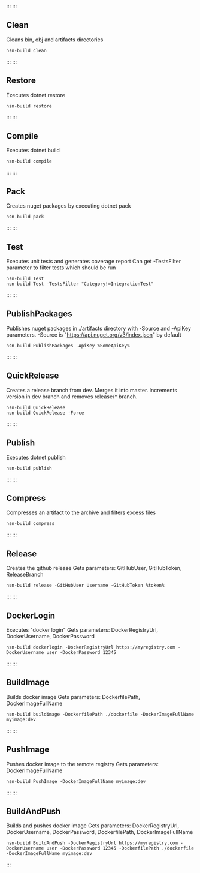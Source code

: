 :::
:::
## Clean
Cleans bin, obj and artifacts directories
```console
nsn-build clean
```
:::
:::
## Restore
Executes dotnet restore
```console
nsn-build restore
```
:::
:::
## Compile
Executes dotnet build
```console
nsn-build compile
```
:::
:::
## Pack
Creates nuget packages by executing dotnet pack
```console
nsn-build pack
```
:::
:::
## Test
Executes unit tests and generates coverage report
Can get -TestsFilter parameter to filter tests which should be run
```console
nsn-build Test
nsn-build Test -TestsFilter "Category!=IntegrationTest"
```
:::
:::
## PublishPackages
Publishes nuget packages in ./artifacts directory with -Source and -ApiKey parameters.
-Source is "https://api.nuget.org/v3/index.json" by default
```console
nsn-build PublishPackages -ApiKey %SomeApiKey%
```
:::
:::
## QuickRelease
Creates a release branch from dev. Merges it into master. Increments version in dev branch and removes release/* branch.
```console
nsn-build QuickRelease
nsn-build QuickRelease -Force
```
:::
:::
## Publish
Executes dotnet publish
```console
nsn-build publish
```

:::
:::
## Compress
Compresses an artifact to the archive and filters excess files
```console
nsn-build compress
```

:::
:::
## Release
Creates the github release
Gets parameters: GitHubUser, GitHubToken, ReleaseBranch
```console
nsn-build release -GitHubUser Username -GitHubToken %token% 
```

:::
:::
## DockerLogin
Executes "docker login"
Gets parameters: DockerRegistryUrl, DockerUsername, DockerPassword
```console
nsn-build dockerlogin -DockerRegistryUrl https://myregistry.com -DockerUsername user -DockerPassword 12345
```
:::
:::
## BuildImage
Builds docker image
Gets parameters: DockerfilePath, DockerImageFullName
```console
nsn-build buildimage -DockerfilePath ./dockerfile -DockerImageFullName myimage:dev
```
:::
:::
## PushImage
Pushes docker image to the remote registry
Gets parameters: DockerImageFullName
```console
nsn-build PushImage -DockerImageFullName myimage:dev
```
:::
:::
## BuildAndPush
Builds and pushes docker image
Gets parameters: DockerRegistryUrl, DockerUsername, DockerPassword, DockerfilePath, DockerImageFullName
```console
nsn-build BuildAndPush -DockerRegistryUrl https://myregistry.com -DockerUsername user -DockerPassword 12345 -DockerfilePath ./dockerfile -DockerImageFullName myimage:dev
```
:::
